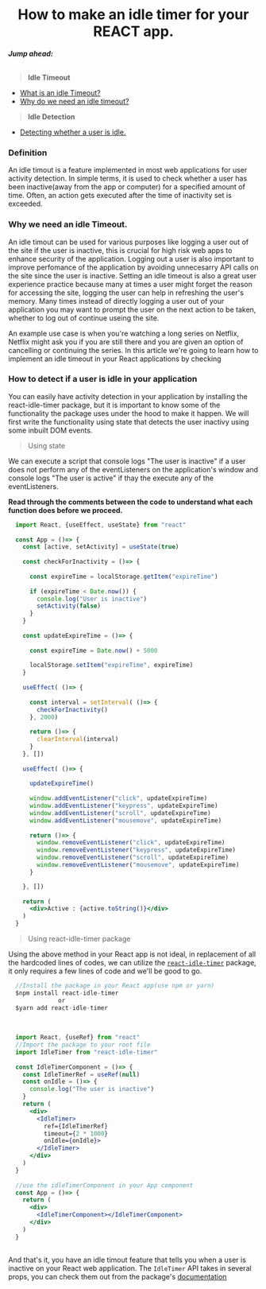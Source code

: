 <h1 align="center">How to make an idle timer for your REACT app.</h1>
<em><b>Jump ahead:</b></em>
<br></br>

> <b>Idle Timeout</b>
- <a href="#1">What is an idle Timeout?</a>
- <a href="#2">Why do we need an idle timeout?</a>

> <b>Idle Detection</b>

- <a href="#3">Detecting whether a user is idle.</a>

<h3 id="1">Definition</h3>
<p>An idle timout is a feature implemented in most web applications for user activity detection. 
  In simple terms, it is used to check whether a user has been inactive(away from the app or computer) for a specified amount of time. 
  Often, an action gets executed after the time of inactivity set is exceeded.</p>
<h3 id="2">Why we need an idle Timeout.</h3>
<p>An idle timout can be used for various purposes like logging a user out of the site if the user is inactive, this is crucial for high risk web apps to enhance security of the application. Logging out a user is also important to improve perfomance of the application by avoiding unnecesarry API calls on the site since the user is inactive. Setting an idle timeout is also a great user experience practice because many at times a user might forget the reason for accessing the site, logging the user can help in refreshing the user's memory. Many times instead of directly logging a user out of your application you may want to prompt the user on the next action to be taken, whether to log out of continue useing the site.</p>
<p>An example use case is when you're watching a long series on Netflix, Netflix might ask you if you are still there and you are given an option of cancelling or continuing the series. In this article we're going to learn how to implement an idle timeout in your React applications by checking </p>

<h3 id="3">How to detect if a user is idle in your application</h3>
<p>You can easily have activity detection in your application by installing the <a>react-idle-timer</a> package, but it is important to know some of the functionality the package uses under the hood to make it happen. We will first write the functionality using state that detects the user inactivy using some inbuilt DOM events. </p>

> Using state

<p>We can execute a script that console logs "The user is inactive" if a user does not perform any of the eventListeners on the application's window and console logs "The user is active" if thay the execute any of the eventListeners.</p>

**Read through the comments between the code to understand what each function does before we proceed.**

```jsx
  import React, {useEffect, useState} from "react"
  
  const App = ()=> {
    const [active, setActivity] = useState(true)
    
    const checkForInactivity = ()=> {
    
      const expireTime = localStorage.getItem("expireTime")
      
      if (expireTime < Date.now()) {
        console.log("User is inactive")
        setActivity(false)
      }
    }
    
    const updateExpireTime = ()=> {
      
      const expireTime = Date.now() + 5000
      
      localStorage.setItem("expireTime", expireTime)
    }
    
    useEffect( ()=> {
    
      const interval = setInterval( ()=> {
        checkForInactivity()
      }, 2000)
      
      return ()=> {
        clearInterval(interval)
      }
    }, [])
    
    useEffect( ()=> {
    
      updateExpireTime()
      
      window.addEventListener("click", updateExpireTime)
      window.addEventListener("keypress", updateExpireTime)
      window.addEventListener("scroll", updateExpireTime)
      window.addEventListener("mousemove", updateExpireTime)
      
      return ()=> {
        window.removeEventListener("click", updateExpireTime)
        window.removeEventListener("keypress", updateExpireTime)
        window.removeEventListener("scroll", updateExpireTime)
        window.removeEventListener("mousemove", updateExpireTime)        
      }

    }, [])
    
    return (
      <div>Active : {active.toString()}</div>
    )
  }
```

> Using react-idle-timer package
<p>Using the above method in your React app is not ideal, in replacement of all the hardcoded lines of codes, we can utilize the <a href="https://www.npmjs.com/package/react-idle-timer"><code>react-idle-timer</code></a> package, it only requires a few lines of code and we'll be good to go.</p>
<p></p>

```jsx
  //Install the package in your React app(use npm or yarn)
  $npm install react-idle-timer
              or 
  $yarn add react-idle-timer
  
  
  
  import React, {useRef} from "react"
  //Import the package to your root file
  import IdleTimer from "react-idle-timer"
  
  const IdleTimerComponent = ()=> {
    const IdleTimerRef = useRef(null)
    const onIdle = ()=> {
      console.log("The user is inactive")
    }
    return (
      <div>
        <IdleTimer>
          ref={IdleTimerRef} 
          timeout={2 * 1000} 
          onIdle={onIdle}>
        </IdleTimer>
      </div>
    )
  }
  
  //use the idleTimerComponent in your App component
  const App = ()=> {
    return (
      <div>
        <IdleTimerComponent></IdleTimerComponent>
      </div>
    )
  }
  
```

<p>And that's it, you have an idle timout feature that tells you when a user is inactive on your React web application. The <code>IdleTimer</code> API takes in several props, you can check them out from the package's <a href="https://idletimer.dev/docs/features/idle-detection">documentation</a></p>
